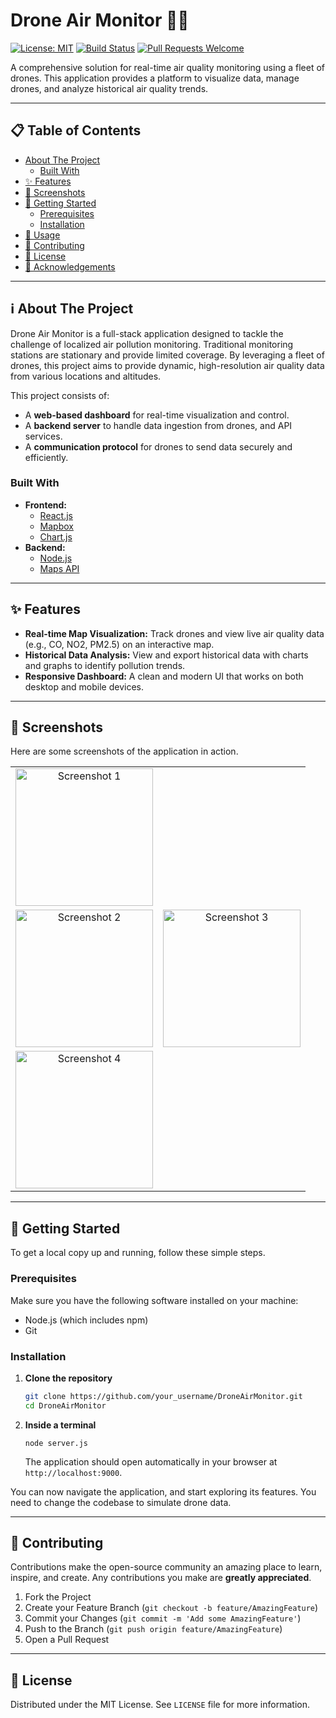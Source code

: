 # Drone Air Monitor 🚁💨

[![License: MIT](https://img.shields.io/badge/License-MIT-yellow.svg)](https://opensource.org/licenses/MIT)
[![Build Status](https://img.shields.io/badge/build-passing-brightgreen.svg)]()
[![Pull Requests Welcome](https://img.shields.io/badge/PRs-welcome-brightgreen.svg)](http://makeapullrequest.com)

A comprehensive solution for real-time air quality monitoring using a fleet of drones. This application provides a platform to visualize data, manage drones, and analyze historical air quality trends.

---

## 📋 Table of Contents

- [About The Project](#-about-the-project)
  - [Built With](#built-with)
- [✨ Features](#-features)
- [📸 Screenshots](#-screenshots)
- [🚀 Getting Started](#-getting-started)
  - [Prerequisites](#prerequisites)
  - [Installation](#installation)
- [🔧 Usage](#-usage)
- [🤝 Contributing](#-contributing)
- [📝 License](#-license)
- [🙏 Acknowledgements](#-acknowledgements)

---

## ℹ️ About The Project

Drone Air Monitor is a full-stack application designed to tackle the challenge of localized air pollution monitoring. Traditional monitoring stations are stationary and provide limited coverage. By leveraging a fleet of drones, this project aims to provide dynamic, high-resolution air quality data from various locations and altitudes.

This project consists of:
*   A **web-based dashboard** for real-time visualization and control.
*   A **backend server** to handle data ingestion from drones, and API services.
*   A **communication protocol** for drones to send data securely and efficiently.

### Built With


*   **Frontend:**
    *   [React.js](https://reactjs.org/)
    *   [Mapbox](https://www.mapbox.com/)
    *   [Chart.js](https://www.chartjs.org/)
*   **Backend:**
    *   [Node.js](https://nodejs.org/)
    *   [Maps API](https://console.cloud.google.com/)

---

## ✨ Features

*   **Real-time Map Visualization:** Track drones and view live air quality data (e.g., CO, NO2, PM2.5) on an interactive map.
*   **Historical Data Analysis:** View and export historical data with charts and graphs to identify pollution trends.
*   **Responsive Dashboard:** A clean and modern UI that works on both desktop and mobile devices.

---

## 📸 Screenshots

Here are some screenshots of the application in action.
<table align="center">
  <tr>
    <td align="center" valign="top"><img src="screenshot/main.jpg" width="220" alt="Screenshot 1"></td>
</tr>
<tr>
    <td align="center" valign="top"><img src="screenshot/second.jpg" width="220" alt="Screenshot 2"></td>
    <td align="center" valign="top"><img src="screenshot/trend.jpg" width="220" alt="Screenshot 3"></td>
  </tr>
  <tr>
    <td align="center" valign="top"><img src="screenshot/data.jpg" width="220" alt="Screenshot 4"></td>
  </tr>
</table>

---

## 🚀 Getting Started

To get a local copy up and running, follow these simple steps.

### Prerequisites

Make sure you have the following software installed on your machine:

*   Node.js (which includes npm)
*   Git

### Installation

1.  **Clone the repository**
    ```sh
    git clone https://github.com/your_username/DroneAirMonitor.git
    cd DroneAirMonitor
    ```

2.  **Inside a terminal**
    ```node
    node server.js
    ```
    The application should open automatically in your browser at `http://localhost:9000`.

You can now navigate the application, and start exploring its features. You need to change the codebase to simulate drone data.

---

## 🤝 Contributing

Contributions make the open-source community an amazing place to learn, inspire, and create. Any contributions you make are **greatly appreciated**.

1.  Fork the Project
2.  Create your Feature Branch (`git checkout -b feature/AmazingFeature`)
3.  Commit your Changes (`git commit -m 'Add some AmazingFeature'`)
4.  Push to the Branch (`git push origin feature/AmazingFeature`)
5.  Open a Pull Request

---

## 📝 License

Distributed under the MIT License. See `LICENSE` file for more information.
